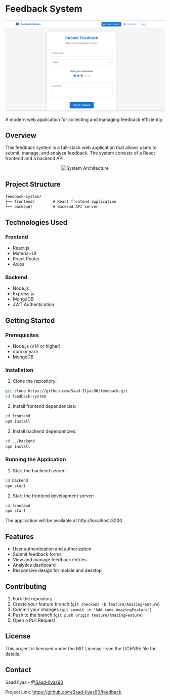 # Feedback System

<div align="center">
  <img src="assets/banner.png" alt="Feedback System page" width="800"/>
</div>

A modern web application for collecting and managing feedback efficiently.

## Overview

This feedback system is a full-stack web application that allows users to submit, manage, and analyze feedback. The system consists of a React frontend and a backend API.

<div align="center">
  <img src="assets/architecture.png" alt="System Architecture" width="600"/>
</div>

## Project Structure

```
feedback-system/
├── frontend/        # React frontend application
└── backend/         # Backend API server
```

## Technologies Used

### Frontend
- React.js
- Material-UI
- React Router
- Axios

### Backend
- Node.js
- Express.js
- MongoDB
- JWT Authentication

## Getting Started

### Prerequisites
- Node.js (v14 or higher)
- npm or yarn
- MongoDB

### Installation

1. Clone the repository:
```bash
git clone https://github.com/Saad-Ilyas90/feedback.git
cd feedback-system
```

2. Install frontend dependencies:
```bash
cd frontend
npm install
```

3. Install backend dependencies:
```bash
cd ../backend
npm install
```

### Running the Application

1. Start the backend server:
```bash
cd backend
npm start
```

2. Start the frontend development server:
```bash
cd frontend
npm start
```

The application will be available at http://localhost:3000

## Features

- User authentication and authorization
- Submit feedback forms
- View and manage feedback entries
- Analytics dashboard
- Responsive design for mobile and desktop

## Contributing

1. Fork the repository
2. Create your feature branch (`git checkout -b feature/AmazingFeature`)
3. Commit your changes (`git commit -m 'Add some AmazingFeature'`)
4. Push to the branch (`git push origin feature/AmazingFeature`)
5. Open a Pull Request

## License

This project is licensed under the MIT License - see the LICENSE file for details.

## Contact

Saad Ilyas - [@Saad-Ilyas90](https://github.com/Saad-Ilyas90)

Project Link: https://github.com/Saad-Ilyas90/feedback

